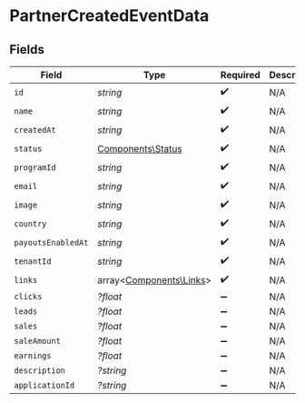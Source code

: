 # PartnerCreatedEventData


## Fields

| Field                                                       | Type                                                        | Required                                                    | Description                                                 |
| ----------------------------------------------------------- | ----------------------------------------------------------- | ----------------------------------------------------------- | ----------------------------------------------------------- |
| `id`                                                        | *string*                                                    | :heavy_check_mark:                                          | N/A                                                         |
| `name`                                                      | *string*                                                    | :heavy_check_mark:                                          | N/A                                                         |
| `createdAt`                                                 | *string*                                                    | :heavy_check_mark:                                          | N/A                                                         |
| `status`                                                    | [Components\Status](../../Models/Components/Status.md)      | :heavy_check_mark:                                          | N/A                                                         |
| `programId`                                                 | *string*                                                    | :heavy_check_mark:                                          | N/A                                                         |
| `email`                                                     | *string*                                                    | :heavy_check_mark:                                          | N/A                                                         |
| `image`                                                     | *string*                                                    | :heavy_check_mark:                                          | N/A                                                         |
| `country`                                                   | *string*                                                    | :heavy_check_mark:                                          | N/A                                                         |
| `payoutsEnabledAt`                                          | *string*                                                    | :heavy_check_mark:                                          | N/A                                                         |
| `tenantId`                                                  | *string*                                                    | :heavy_check_mark:                                          | N/A                                                         |
| `links`                                                     | array<[Components\Links](../../Models/Components/Links.md)> | :heavy_check_mark:                                          | N/A                                                         |
| `clicks`                                                    | *?float*                                                    | :heavy_minus_sign:                                          | N/A                                                         |
| `leads`                                                     | *?float*                                                    | :heavy_minus_sign:                                          | N/A                                                         |
| `sales`                                                     | *?float*                                                    | :heavy_minus_sign:                                          | N/A                                                         |
| `saleAmount`                                                | *?float*                                                    | :heavy_minus_sign:                                          | N/A                                                         |
| `earnings`                                                  | *?float*                                                    | :heavy_minus_sign:                                          | N/A                                                         |
| `description`                                               | *?string*                                                   | :heavy_minus_sign:                                          | N/A                                                         |
| `applicationId`                                             | *?string*                                                   | :heavy_minus_sign:                                          | N/A                                                         |